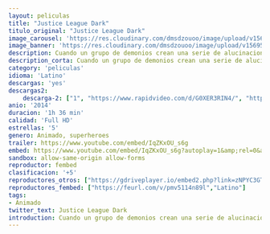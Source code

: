 ```yaml
---
layout: peliculas
title: "Justice League Dark"
titulo_original: "Justice League Dark" 
image_carousel: 'https://res.cloudinary.com/dmsdzouoo/image/upload/v1569559248/justice-league-dark-min_vx4dc4.jpg'
image_banner: 'https://res.cloudinary.com/dmsdzouoo/image/upload/v1569559248/medium-athah-220-gsm-paper-wall-poster-13-19-inches-justice-original-imaf9ushyg4vy2pz-min_ro5lvh.jpg'
description: Cuando un grupo de demonios crean una serie de alucinaciones entre la población que les lleva a cometer crímenes violentos, Batman y el resto de la Liga de la Justicia se ve en la necesidad de formar un nuevo grupo de superhéroes con capacidades mágicas, liderado por Constantine, para salvar a la humanidad.
description_corta: Cuando un grupo de demonios crean una serie de alucinaciones entre la población que les lleva a cometer crímenes violentos, Batman y el resto de la Liga de la Justicia se ve en la necesidad de formar un nuevo grupo de superhéroes con capacidades mágicas, liderado por Constantine, para salvar a la humanidad.
category: 'peliculas'
idioma: 'Latino'
descargas: 'yes'
descargas2:
    descarga-2: ["1", "https://www.rapidvideo.com/d/G0XER3RIN4/", "https://www.google.com/s2/favicons?domain=www.rapidvideo.com","RapidVideo","https://res.cloudinary.com/imbriitneysam/image/upload/v1541473684/mexico.png", "Latino", "Full HD"]
anio: '2014'
duracion: '1h 36 min'
calidad: 'Full HD'
estrellas: '5'
genero: Animado, superheroes
trailer: https://www.youtube.com/embed/IqZKxOU_s6g
embed: https://www.youtube.com/embed/IqZKxOU_s6g?autoplay=1&amp;rel=0&amp;hd=1&border=0&wmode=opaque&enablejsapi=1&modestbranding=1&controls=1&showinfo=0
sandbox: allow-same-origin allow-forms
reproductor: fembed
clasificacion: '+5'
reproductores_otros: ["https://gdriveplayer.io/embed2.php?link=zNPYC3GT6%252BnAqqo1WMZesgFx2Yr2onBimzrvMbuXB%252BKMGn6b%252FnMzKzBo%252BhDgDzTOrT9Tf1av61uWw9AMXPh1deYmkhUu2FbUUMyKCpL9Fr0f3OruizVM4N4Ig8PpJXVTYOpDlEpQejmhM5ONtunJZna8NdqouiNdVPwdT5Yer%252F49hXMvqekfnlB%252BWL58Q6oE1d8gs%252F0YWKBaUZMwUbscxj","Latino","https://www.zembed.to/public/dist/asteroid.html?id=89530e1683ace15fa86d68aadbce2419&title=Justice%20League%20Dark","Latino","https://movcloud.net/embed/bq-Rrl_7vIUQ","Latino","https://mstream.press/pii79qtjj6e8","Latino"]
reproductores_fembed: ["https://feurl.com/v/pmv5114n89l","Latino"]
tags:
- Animado
twitter_text: Justice League Dark
introduction: Cuando un grupo de demonios crean una serie de alucinaciones entre la población que les lleva a cometer crímenes violentos, Batman y el resto de la Liga de la Justicia se ve en la necesidad de formar un nuevo grupo de superhéroes con capacidades mágicas, liderado por Constantine, para salvar a la humanidad.
---
```












